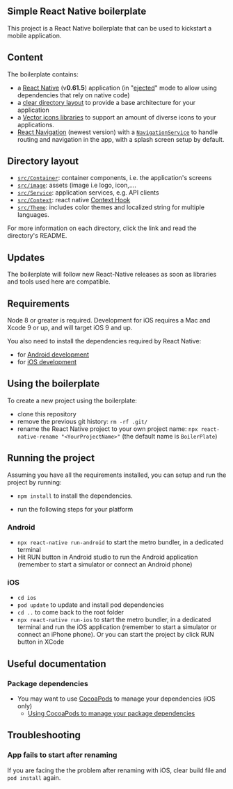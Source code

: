 ## Simple React Native boilerplate


This project is a React Native boilerplate that can be used to kickstart a mobile application.

## Content

The boilerplate contains:

- a [React Native](https://facebook.github.io/react-native/) (v**0.61.5**) application (in "[ejected](https://github.com/react-community/create-react-native-app/blob/master/EJECTING.md)" mode to allow using dependencies that rely on native code)
- a [clear directory layout](#directory-layout) to provide a base architecture for your application
- a [Vector icons libraries](https://github.com/oblador/react-native-vector-icons) to support an amount of diverse icons to your applications.
- [React Navigation](https://reactnavigation.org/) (newest version) with a [`NavigationService`](App/Services/NavigationService.js) to handle routing and navigation in the app, with a splash screen setup by default.

## Directory layout

- [`src/Container`](src/Container): container components, i.e. the application's screens
- [`src/image`](src/image): assets (image i.e logo, icon,....
- [`src/Service`](src/Service): application services, e.g. API clients
- [`src/Context`](src/Context): react native [Context Hook](https://reactjs.org/docs/context.html)
- [`src/Theme`](src/Theme): includes color themes and localized string for multiple languages.

For more information on each directory, click the link and read the directory's README.

## Updates

The boilerplate will follow new React-Native releases as soon as libraries and tools used here are compatible.

## Requirements

Node 8 or greater is required. Development for iOS requires a Mac and Xcode 9 or up, and will target iOS 9 and up.

You also need to install the dependencies required by React Native:

- for [Android development](https://facebook.github.io/react-native/docs/getting-started.html#installing-dependencies-3)
- for [iOS development](https://facebook.github.io/react-native/docs/getting-started.html#installing-dependencies)


## Using the boilerplate

To create a new project using the boilerplate:

- clone this repository
- remove the previous git history: `rm -rf .git/`
- rename the React Native project to your own project name: `npx react-native-rename "<YourProjectName>"` (the default name is `BoilerPlate`)

## Running the project

Assuming you have all the requirements installed, you can setup and run the project by running:

- `npm install` to install the dependencies.
  
- run the following steps for your platform

### Android

- `npx react-native run-android` to start the metro bundler, in a dedicated terminal
- Hit RUN button in Android studio to run the Android application (remember to start a simulator or connect an Android phone)

### iOS

- `cd ios`
- `pod update` to update and install pod dependencies
- `cd ..` to come back to the root folder
- `npx react-native run-ios` to start the metro bundler, in a dedicated terminal and run the iOS application (remember to start a simulator or connect an iPhone phone). Or you can start the project by click RUN button in XCode

## Useful documentation


### Package dependencies

- You may want to use [CocoaPods](https://cocoapods.org/) to manage your dependencies (iOS only) 
  - [Using CocoaPods to manage your package dependencies](docs/setup%20cocoapods.md)
  
  
## Troubleshooting

### App fails to start after renaming

If you are facing the the problem after renaming with iOS, clear build file and `pod install` again.






